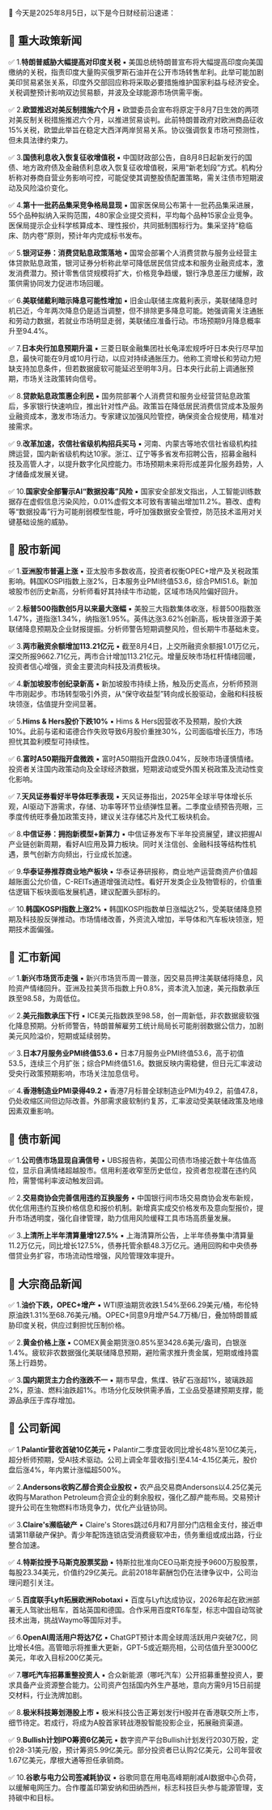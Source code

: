 📅 今天是2025年8月5日，以下是今日财经前沿速递：

## 📌 重大政策新闻
✅ 1.**特朗普威胁大幅提高对印度关税**
▪️ 美国总统特朗普宣布将大幅提高印度向美国缴纳的关税，指责印度大量购买俄罗斯石油并在公开市场转售牟利。此举可能加剧美印贸易紧张关系，印度外交部回应称将采取必要措施维护国家利益与经济安全。关税调整预计影响双边贸易额，并波及全球能源市场供需平衡。

✅ 2.**欧盟推迟对美反制措施六个月**
▪️ 欧盟委员会宣布将原定于8月7日生效的两项对美反制关税措施推迟六个月，以推进贸易谈判。此前特朗普政府对欧洲商品征收15%关税，欧盟此举旨在稳定大西洋两岸贸易关系。协议强调恢复市场可预测性，但未具法律约束力。

✅ 3.**国债利息收入恢复征收增值税**
▪️ 中国财政部公告，自8月8日起新发行的国债、地方政府债及金融债利息收入恢复征收增值税，采用“新老划段”方式。机构分析称对券商自营业务影响可控，可能促使其调整股债配置策略，需关注债市短期波动及风险溢价变化。

✅ 4.**第十一批药品集采竞争格局显现**
▪️ 国家医保局公布第十一批药品集采进展，55个品种拟纳入采购范围，480家企业提交资料，平均每个品种15家企业竞争。医保局提示企业科学核算成本、理性报价，共同抵制围标行为。集采坚持“稳临床、防内卷”原则，预计年内完成标书发布。

✅ 5.**银河证券：消费贷贴息政策落地**
▪️ 国常会部署个人消费贷款与服务业经营主体贷款贴息政策，银河证券分析称此举可降低居民信贷成本和服务业融资成本，激发消费潜力。预计零售信贷规模将扩大，价格竞争趋缓，银行净息差压力缓解，政策供需协同发力促进市场回暖。

✅ 6.**美联储戴利暗示降息可能性增加**
▪️ 旧金山联储主席戴利表示，美联储降息时机已近，今年两次降息仍是适当调整，但不排除更多降息可能。她强调需关注通胀和劳动力数据，若就业市场明显走弱，美联储应准备行动。市场预期9月降息概率升至94.4%。

✅ 7.**日本央行加息预期升温**
▪️ 三菱日联金融集团社长龟泽宏规呼吁日本央行尽早加息，最快可能在9月或10月行动，以应对持续通胀压力。他称工资增长和劳动力短缺支持加息条件，但若数据疲软可能延迟至明年3月。日本央行此前上调通胀预期，市场关注政策转向信号。

✅ 8.**贷款贴息政策惠企利民**
▪️ 国务院部署个人消费贷和服务业经营贷贴息政策后，多家银行快速响应，推出针对性产品。政策旨在降低居民消费信贷成本及服务业融资成本，激发市场活力。专家建议加强风险管控，确保资金合规使用，精准对接需求。

✅ 9.**改革加速，农信社省级机构招兵买马**
▪️ 河南、内蒙古等地农信社省级机构挂牌运营，国内新省级机构达10家。浙江、辽宁等多省发布招聘公告，招募金融科技及高管人才，以提升数字化风控能力。市场预期未来将形成差异化服务趋势，人才储备成发展关键。

✅ 10.**国家安全部警示AI“数据投毒”风险**
▪️ 国家安全部发文指出，人工智能训练数据存在虚假信息污染风险，0.01%虚假文本可致有害输出增加11.2%。篡改、虚构等“数据投毒”行为可能削弱模型性能，呼吁加强数据安全管控，防范技术滥用对关键基础设施的威胁。

## 📌 股市新闻
✅ 1.**亚洲股市普遍上涨**
▪️ 亚太股市多数收高，投资者权衡OPEC+增产及关税政策影响。韩国KOSPI指数上涨2%，日本服务业PMI终值53.6，综合PMI51.6。新加坡股市创历史新高，分析师看好其持续牛市动能，区域市场风险偏好回升。

✅ 2.**标普500指数创5月以来最大涨幅**
▪️ 美股三大指数集体收涨，标普500指数涨1.47%，道指涨1.34%，纳指涨1.95%。英伟达涨3.62%创新高，板块普涨源于美联储降息预期及企业财报提振。分析师警告短期调整风险，但长期牛市基础未变。

✅ 3.**两市融资余额增加113.21亿元**
▪️ 截至8月4日，上交所融资余额报1.01万亿元，深交所报9662.71亿元，两市合计增加113.21亿元。增量反映市场杠杆情绪回暖，投资者信心增强，资金主要流向科技及消费板块。

✅ 4.**新加坡股市创纪录新高**
▪️ 新加坡股市持续上扬，触及历史高点，分析师预测牛市刚起步。市场转型吸引外资，从“保守收益型”转向成长股驱动，金融和科技板块领涨，估值提升空间显著。

✅ 5.**Hims & Hers股价下跌10%**
▪️ Hims & Hers因营收不及预期，股价大跌10%。此前与诺和诺德合作失败导致6月股价重挫30%，公司面临增长压力，市场担忧其盈利模型可持续性。

✅ 6.**富时A50期指开盘微跌**
▪️ 富时A50期指开盘跌0.04%，反映市场谨慎情绪。投资者关注国内政策动向及全球经济数据，短期波动或受外围关税政策及流动性变化影响。

✅ 7.**天风证券看好半导体旺季表现**
▪️ 天风证券指出，2025年全球半导体增长乐观，AI驱动下游需求，存储、功率等环节业绩弹性显著。二季度业绩预告亮眼，三季度传统旺季叠加政策支持，建议关注存储芯片及代工板块机会。

✅ 8.**中信证券：拥抱新模型+新算力**
▪️ 中信证券发布下半年投资展望，建议把握AI产业链创新周期，看好AI应用及算力板块。同时关注信创、金融科技等结构性机遇，景气创新方向频出，行业成长加速。

✅ 9.**华泰证券推荐商业地产板块**
▪️ 华泰证券研报称，商业地产运营商资产价值超越账面公允价值，C-REITs通道增强流动性。看好开发类企业及物管标的，价值重估逻辑下板块面临发展机遇，建议配置头部标的。

✅ 10.**韩国KOSPI指数上涨2%**
▪️ 韩国KOSPI指数单日涨幅达2%，受美联储降息预期及科技股反弹推动。市场情绪改善，外资流入增加，半导体和汽车板块领涨，短期技术面偏强。

## 📌 汇市新闻
✅ 1.**新兴市场货币走强**
▪️ 新兴市场货币周一普涨，因交易员押注美联储将降息，风险资产情绪回升。亚洲及拉美货币指数上升0.8%，资本流入加速，美元指数承压跌至98.58，为周低位。

✅ 2.**美元指数承压下行**
▪️ ICE美元指数跌至98.58，创一周新低，非农数据疲软强化降息预期。分析师警告，特朗普解雇劳工统计局局长可能削弱数据公信力，加剧美元风险溢价，短期或延续弱势。

✅ 3.**日本7月服务业PMI终值53.6**
▪️ 日本7月服务业PMI终值53.6，高于初值53.5，连续三个月扩张；综合PMI终值51.6。数据反映内需稳健，但日元汇率波动受央行政策预期影响，市场关注加息信号。

✅ 4.**香港制造业PMI录得49.2**
▪️ 香港7月标普全球制造业PMI为49.2，前值47.8，仍处收缩区间但边际改善。外部需求疲软制约复苏，汇率波动受美联储政策及地缘因素双重影响。

## 📌 债市新闻
✅ 1.**公司债市场显现自满信号**
▪️ UBS报告称，美国公司债市场接近数十年估值高位，显示自满情绪超越股市。信用利差收窄至历史低位，投资者忽视潜在违约风险，需警惕利率波动触发回调。

✅ 2.**交易商协会完善信用违约互换服务**
▪️ 中国银行间市场交易商协会发布新规，优化信用违约互换价格信息和报价机制。新增真实成交价格发布及意向型报价，提升市场透明度，强化自律管理，助力信用风险缓释工具市场高质量发展。

✅ 3.**上清所上半年清算量增127.5%**
▪️ 上海清算所公告，上半年债券集中清算量11.2万亿元，同比增长127.5%，债券托管余额48.3万亿元。通用回购和中央债券借贷业务扩容，市场流动性增强，风险管理效率提升。

## 📌 大宗商品新闻
✅ 1.**油价下跌，OPEC+增产**
▪️ WTI原油期货收跌1.54%至66.29美元/桶，布伦特原油跌1.31%至68.76美元/桶。OPEC+同意9月增产54.7万桶/日，叠加特朗普威胁印度关税，供应过剩担忧压制价格。

✅ 2.**黄金价格上涨**
▪️ COMEX黄金期货涨0.85%至3428.6美元/盎司，白银涨1.4%。疲软非农数据强化美联储降息预期，避险需求推升贵金属，短期或维持震荡上行趋势。

✅ 3.**国内期货主力合约涨跌不一**
▪️ 期市早盘，焦煤、铁矿石涨超1%，玻璃跌超2%，原油、燃料油跌超1%。市场分化反映供需矛盾，工业品受基建预期支撑，能源品承压于库存增加。

## 📌 公司新闻
✅ 1.**Palantir营收首破10亿美元**
▪️ Palantir二季度营收同比增长48%至10亿美元，超分析师预期，受AI技术驱动。公司上调全年营收指引至4.14-4.15亿美元，股价盘后涨4%，年内累计涨幅超500%。

✅ 2.**Andersons收购乙醇合资企业股权**
▪️ 农产品交易商Andersons以4.25亿美元收购与Marathon Petroleum合资企业的剩余股权，强化乙醇产能布局。交易预计提升公司在生物燃料市场竞争力，优化产业链协同。

✅ 3.**Claire's濒临破产**
▪️ Claire's Stores跳过6月和7月部分门店租金支付，接近申请第11章破产保护。青少年配饰连锁店受消费疲软冲击，债务重组或成出路，行业整合加速。

✅ 4.**特斯拉授予马斯克股票奖励**
▪️ 特斯拉批准向CEO马斯克授予9600万股股票，每股23.34美元，价值约29亿美元。此前2018年薪酬包仍在法律争议中，公司治理问题引关注。

✅ 5.**百度联手Lyft拓展欧洲Robotaxi**
▪️ 百度与Lyft达成协议，2026年起在欧洲部署无人驾驶出租车，首站英国和德国。合作采用百度RT6车型，标志中国自动驾驶技术出海，挑战Waymo等国际对手。

✅ 6.**OpenAI周活用户将达7亿**
▪️ ChatGPT预计本周全球周活跃用户突破7亿，同比增长4倍。高管暗示将推重大更新，GPT-5或近期亮相，公司估值升至3000亿美元，年收入目标200亿美元。

✅ 7.**哪吒汽车招募重整投资人**
▪️ 合众新能源（哪吒汽车）公开招募重整投资人，要求具备产业资源整合能力。公司资产包括国内外生产基地，意向方需9月15日前提交材料，行业洗牌加剧。

✅ 8.**极米科技筹划港股上市**
▪️ 极米科技公告正筹划发行H股并在香港联交所上市，细节待定。若成行，将成为A股首家转战港股智能投影企业，拓展融资渠道。

✅ 9.**Bullish计划IPO筹资6亿美元**
▪️ 数字资产平台Bullish计划发行2030万股，定价28-31美元/股，预计筹资5.99亿美元。部分投资者已认购2亿美元，公司年营收1.67亿美元，摩根大通等担任承销商。

✅ 10.**谷歌与电力公司签减耗协议**
▪️ 谷歌同意在用电高峰期削减AI数据中心负荷，以缓解电网压力。合作覆盖印第安纳和田纳西州，标志科技巨头参与能源管理，支持碳中和目标。